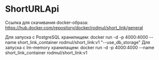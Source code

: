 # ShortURLApi

Ссылка для скачивания docker-образа: https://hub.docker.com/repository/docker/rodmul/short_link/general

Для запуска с PostgreSQL хранилищем: docker run -d -p 4000:4000 --name short_link_container rodmul/short_link:v1 "--use_db_storage"
Для запуска с Im-memory хранилащем: docker run -d -p 4000:4000 --name short_link_container rodmul/short_link:v1
